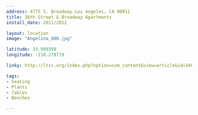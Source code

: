 ```yaml
---
address: 4775 S. Broadway Los Angeles, CA 90011  
title: 36th Street & Broadway Apartments
install_date: 2011/2012

layout: location
image: "Angelina_800.jpg"

latitude: 33.999398
longitude: -118.278719

linky: http://ltsc.org/index.php?option=com_content&view=article&id=348

tags:	
- Seating
- Plants
- Tables
- Benches

---
```

